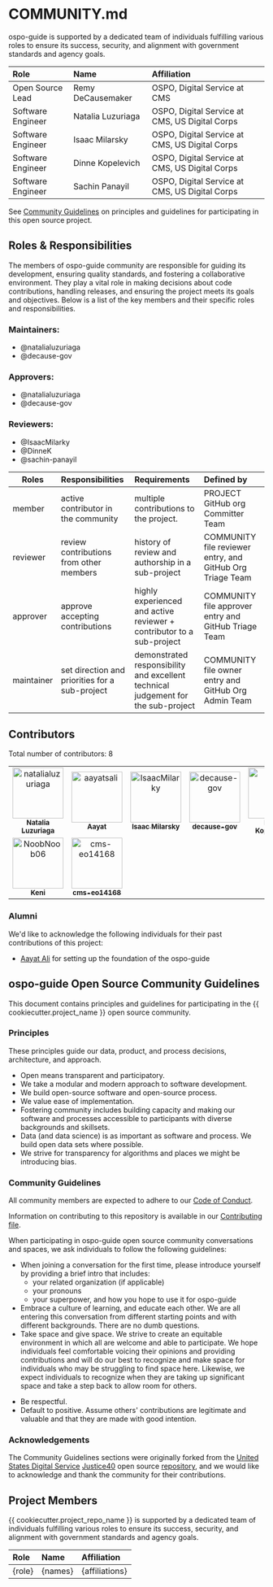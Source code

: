 # COMMUNITY.md

<!-- TODO: Who are the points of contact in your project who are responsible/accountable for the project? This can often be an engineering or design manager or leader, who may or may not be the primary maintainers of the project.

Roles to include, but not limited to: Project Owner, Technical Lead, Developers/Contributors, Community Manager, Security Team, Policy Advisor, Contracting Officer's Representative, Compliance Officer, Procurement Officer -->

ospo-guide is supported by a dedicated team of individuals fulfilling various roles to ensure its success, security, and alignment with government standards and agency goals.

| Role              | Name              | Affiliation                                    |
| :---------------- | :---------------- | :--------------------------------------------- |
| Open Source Lead  | Remy DeCausemaker | OSPO, Digital Service at CMS                   |
| Software Engineer | Natalia Luzuriaga | OSPO, Digital Service at CMS, US Digital Corps |
| Software Engineer | Isaac Milarsky    | OSPO, Digital Service at CMS, US Digital Corps |
| Software Engineer | Dinne Kopelevich  | OSPO, Digital Service at CMS, US Digital Corps |
| Software Engineer | Sachin Panayil    | OSPO, Digital Service at CMS, US Digital Corps |

<!-- TODO: A CODEOWNERS.md file is available in .github to define individuals responsible for specific parts of the codebase. Provide a reference to this file if used:

See [CODEOWNERS.md](.github/CODEOWNERS.md) for a list of those responsible for the code and documentation in this repository.
-->

See [Community Guidelines](#ospo-guide-open-source-community-guidelines) on principles and guidelines for participating in this open source project.

## Roles & Responsibilities

The members of ospo-guide community are responsible for guiding its development, ensuring quality standards, and fostering a collaborative environment. They play a vital role in making decisions about code contributions, handling releases, and ensuring the project meets its goals and objectives. Below is a list of the key members and their specific roles and responsibilities.

### Maintainers:

- @natalialuzuriaga
- @decause-gov

### Approvers:

- @natalialuzuriaga
- @decause-gov

### Reviewers:

- @IsaacMilarky
- @DinneK
- @sachin-panayil

| Roles      | Responsibilities                               | Requirements                                                                      | Defined by                                                |
| ---------- | :--------------------------------------------- | :-------------------------------------------------------------------------------- | :-------------------------------------------------------- |
| member     | active contributor in the community            | multiple contributions to the project.                                            | PROJECT GitHub org Committer Team                         |
| reviewer   | review contributions from other members        | history of review and authorship in a sub-project                                 | COMMUNITY file reviewer entry, and GitHub Org Triage Team |
| approver   | approve accepting contributions                | highly experienced and active reviewer + contributor to a sub-project             | COMMUNITY file approver entry and GitHub Triage Team      |
| maintainer | set direction and priorities for a sub-project | demonstrated responsibility and excellent technical judgement for the sub-project | COMMUNITY file owner entry and GitHub Org Admin Team      |

<!-- TODO: If the repository's release process is outlined in CONTRIBUTING.md, provide a reference to it:

See [CONTRIBUTING.md](CONTRIBUTING.md) for more details on the release process.
-->

## Contributors

<!-- TODO: A list of CONTRIBUTORS is generated below using contributors.yml located in the workflows directory. In order to automatically update the COMMUNITY.md, you must enter a secret into your Secrets and Variables under Actions within your repository settings. The name of the secret must be PUSH_TO_PROTECTED_BRANCH and the value must be a Personal Access Token with specific permissions. Please follow [this link](https://github.com/CasperWA/push-protected?tab=readme-ov-file#notes-on-token-and-user-permissions) for more information. -->

Total number of contributors: <!--CONTRIBUTOR COUNT START--> 8 <!--CONTRIBUTOR COUNT END-->

<!-- readme: contributors -start -->
<table>
	<tbody>
		<tr>
            <td align="center">
                <a href="https://github.com/natalialuzuriaga">
                    <img src="https://avatars.githubusercontent.com/u/29980737?v=4" width="100;" alt="natalialuzuriaga"/>
                    <br />
                    <sub><b>Natalia Luzuriaga</b></sub>
                </a>
            </td>
            <td align="center">
                <a href="https://github.com/aayatsali">
                    <img src="https://avatars.githubusercontent.com/u/157442886?v=4" width="100;" alt="aayatsali"/>
                    <br />
                    <sub><b>Aayat</b></sub>
                </a>
            </td>
            <td align="center">
                <a href="https://github.com/IsaacMilarky">
                    <img src="https://avatars.githubusercontent.com/u/24639268?v=4" width="100;" alt="IsaacMilarky"/>
                    <br />
                    <sub><b>Isaac Milarsky</b></sub>
                </a>
            </td>
            <td align="center">
                <a href="https://github.com/decause-gov">
                    <img src="https://avatars.githubusercontent.com/u/107957201?v=4" width="100;" alt="decause-gov"/>
                    <br />
                    <sub><b>decause-gov</b></sub>
                </a>
            </td>
            <td align="center">
                <a href="https://github.com/DinneK">
                    <img src="https://avatars.githubusercontent.com/u/63877492?v=4" width="100;" alt="DinneK"/>
                    <br />
                    <sub><b>Dinne Kopelevich</b></sub>
                </a>
            </td>
            <td align="center">
                <a href="https://github.com/sachin-panayil">
                    <img src="https://avatars.githubusercontent.com/u/79382140?v=4" width="100;" alt="sachin-panayil"/>
                    <br />
                    <sub><b>Sachin Panayil</b></sub>
                </a>
            </td>
		</tr>
		<tr>
            <td align="center">
                <a href="https://github.com/NoobNoob06">
                    <img src="https://avatars.githubusercontent.com/u/108984067?v=4" width="100;" alt="NoobNoob06"/>
                    <br />
                    <sub><b>Keni</b></sub>
                </a>
            </td>
            <td align="center">
                <a href="https://github.com/cms-eo14168">
                    <img src="https://avatars.githubusercontent.com/u/197958188?v=4" width="100;" alt="cms-eo14168"/>
                    <br />
                    <sub><b>cms-eo14168</b></sub>
                </a>
            </td>
		</tr>
	<tbody>
</table>
<!-- readme: contributors -end -->

### Alumni

We'd like to acknowledge the following individuals for their past contributions of this project:

- [Aayat Ali](https://github.com/aayatsali) for setting up the foundation of the ospo-guide

## ospo-guide Open Source Community Guidelines

This document contains principles and guidelines for participating in the {{ cookiecutter.project_name }} open source community.

### Principles

These principles guide our data, product, and process decisions, architecture, and approach.

- Open means transparent and participatory.
- We take a modular and modern approach to software development.
- We build open-source software and open-source process.
- We value ease of implementation.
- Fostering community includes building capacity and making our software and processes accessible to participants with diverse backgrounds and skillsets.
- Data (and data science) is as important as software and process. We build open data sets where possible.
- We strive for transparency for algorithms and places we might be introducing bias.

### Community Guidelines

All community members are expected to adhere to our [Code of Conduct](CODE_OF_CONDUCT.md).

Information on contributing to this repository is available in our [Contributing file](CONTRIBUTING.md).

When participating in ospo-guide open source community conversations and spaces, we ask individuals to follow the following guidelines:

- When joining a conversation for the first time, please introduce yourself by providing a brief intro that includes:
  - your related organization (if applicable)
  - your pronouns
  - your superpower, and how you hope to use it for ospo-guide
- Embrace a culture of learning, and educate each other. We are all entering this conversation from different starting points and with different backgrounds. There are no dumb questions.
- Take space and give space. We strive to create an equitable environment in which all are welcome and able to participate. We hope individuals feel comfortable voicing their opinions and providing contributions and will do our best to recognize and make space for individuals who may be struggling to find space here. Likewise, we expect individuals to recognize when they are taking up significant space and take a step back to allow room for others.
<!-- TODO: Add if your repo has a community chat - Be present when joining synchronous conversations such as our community chat. Why be here if you're not going to _be here_? -->
- Be respectful.
- Default to positive. Assume others' contributions are legitimate and valuable and that they are made with good intention.

### Acknowledgements

The Community Guidelines sections were originally forked from the [United States Digital Service](https://usds.gov) [Justice40](https://thejustice40.com) open source [repository](https://github.com/usds/justice40-tool), and we would like to acknowledge and thank the community for their contributions.
 
 ## Project Members 
<!-- TODO: Who are the points of contact in your project who are responsible/accountable for the project? This can often be an engineering or design manager or leader, who may or may not be the primary maintainers of the project. 
 Roles to include, but not limited to: Project Owner, Technical Lead, Developers/Contributors, Community Manager, Security Team, Policy Advisor, Contracting Officer's Representative, Compliance Officer, Procurement Officer --> 

{{ cookiecutter.project_repo_name }} is supported by a dedicated team of individuals fulfilling various roles to ensure its success, security, and alignment with government standards and agency goals.

| Role | Name | Affiliation |
| :----- | :------ | :------------- |
| {role} | {names} | {affiliations} |
